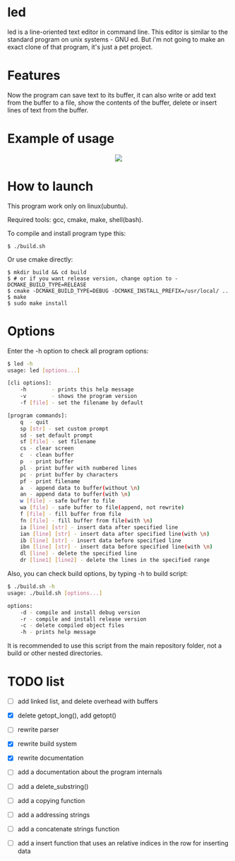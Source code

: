 # led
led is a line-oriented text editor in command line. This editor is similar to the standard program on unix systems - GNU ed. But i'm not going to make an exact clone of that program, it's just a pet project.

# Features
Now the program can save text to its buffer, it can also write or add text from the buffer to a file, show the contents of the buffer, delete or insert lines of text from the buffer. 

# Example of usage

<p align="center">
	<image src="/etc/led.gif">
</p>

# How to launch

This program work only on linux(ubuntu).

Required tools: gcc, cmake, make, shell(bash).

To compile and install program type this:

```shell
$ ./build.sh
```

Or use cmake directly:

```shell
$ mkdir build && cd build
$ # or if you want release version, change option to -DCMAKE_BUILD_TYPE=RELEASE
$ cmake -DCMAKE_BUILD_TYPE=DEBUG -DCMAKE_INSTALL_PREFIX=/usr/local/ ..
$ make
$ sudo make install
```

# Options

Enter the -h option to check all program options:

```sh
$ led -h
usage: led [options...]

[cli options]:
	-h        - prints this help message
	-v        - shows the program version
	-f [file] - set the filename by default

[program commands]:
	q  - quit
	sp [str] - set custom prompt
	sd - set default prompt
	sf [file] - set filename
	cs - clear screen
	c  - clean buffer
	p  - print buffer
	pl - print buffer with numbered lines
	pc - print buffer by characters
	pf - print filename
	a  - append data to buffer(without \n)
	an - append data to buffer(with \n)
	w [file] - safe buffer to file
	wa [file] - safe buffer to file(append, not rewrite)
	f [file] - fill buffer from file
	fn [file] - fill buffer from file(with \n)
	ia [line] [str] - insert data after specified line
	ian [line] [str] - insert data after specified line(with \n)
	ib [line] [str] - insert data before specified line
	ibn [line] [str] - insert data before specified line(with \n)
	dl [line] - delete the specified line
	dr [line1] [line2] - delete the lines in the specified range
```

Also, you can check build options, by typing -h to build script:

```sh
$ ./build.sh -h
usage: ./build.sh [options...]

options:
	-d - compile and install debug version
	-r - compile and install release version
	-c - delete compiled object files
	-h - prints help message
```

It is recommended to use this script from the main repository folder, not a build or other nested directories.

# TODO list

- [ ] add linked list, and delete overhead with buffers
- [x] delete getopt_long(), add getopt()
- [ ] rewrite parser
- [x] rewrite build system
- [x] rewrite documentation
- [ ] add a documentation about the program internals
- [ ] add a delete_substring()
- [ ] add a copying function
- [ ] add a addressing strings
- [ ] add a concatenate strings function
- [ ] add a insert function that uses an relative indices in the row for inserting data

